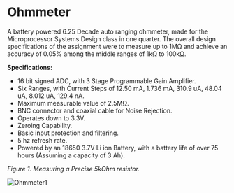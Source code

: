 # Ohmmeter
A battery powered 6.25 Decade auto ranging ohmmeter, made for the Microprocessor Systems Design class in one quarter. The overall design specifications of the assignment were to measure up to 1MΩ and achieve an accuracy of 0.05% among the middle ranges of 1kΩ to 100kΩ.

**Specifications:**
* 16 bit signed ADC, with 3 Stage Programmable Gain Amplifier.
* Six Ranges, with Current Steps of 12.50 mA, 1.736 mA, 310.9 uA, 48.04 uA, 8.012 uA, 129.4 nA.
* Maximum measurable value of 2.5MΩ.
* BNC connector and coaxial cable for Noise Rejection.
* Operates down to 3.3V.
* Zeroing Capability.
* Basic input protection and filtering.
* 5 hz refresh rate.
* Powered by an 18650 3.7V Li ion Battery, with a battery life of over 75 hours (Assuming a capacity of 3 Ah).

*Figure 1. Measuring a Precise 5kOhm resistor.*

![Ohmmeter1](https://user-images.githubusercontent.com/122324428/211429192-8cd7d599-cb19-4cc0-996d-7d6baa555dbd.png)
